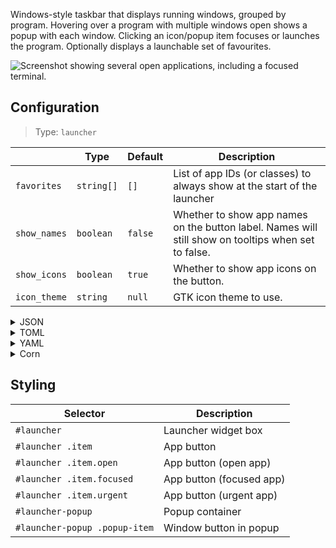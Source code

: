 Windows-style taskbar that displays running windows, grouped by program.
Hovering over a program with multiple windows open shows a popup with each window.
Clicking an icon/popup item focuses or launches the program.
Optionally displays a launchable set of favourites.

![Screenshot showing several open applications, including a focused terminal.](https://user-images.githubusercontent.com/5057870/184540058-120e190e-2a45-4167-99c7-ed76482d1f16.png)

## Configuration

> Type: `launcher`

|              | Type       | Default | Description                                                                                         |
|--------------|------------|---------|-----------------------------------------------------------------------------------------------------|
| `favorites`  | `string[]` | `[]`    | List of app IDs (or classes) to always show at the start of the launcher                            |
| `show_names` | `boolean`  | `false` | Whether to show app names on the button label. Names will still show on tooltips when set to false. |
| `show_icons` | `boolean`  | `true`  | Whether to show app icons on the button.                                                            |
| `icon_theme` | `string`   | `null`  | GTK icon theme to use.                                                                              |

<details>
<summary>JSON</summary>

```json
{
  "start": [
    {
      "type": "launcher",
      "favourites": [
        "firefox",
        "discord"
      ],
      "show_names": false,
      "show_icons": true,
      "icon_theme": "Paper"
    }
  ]
}


```

</details>

<details>
<summary>TOML</summary>

```toml
[[start]]
type = "launcher"
favorites = ["firefox", "discord"]
show_names = false
show_icons = true
icon_theme = "Paper"
```

</details>

<details>
<summary>YAML</summary>

```yaml
start:
  - type: "launcher"
    favorites:
      - firefox
      - discord
    show_names: false
    show_icons: true
    icon_theme: "Paper"
```

</details>

<details>
<summary>Corn</summary>

```corn
{
  start = [
    {
      type = "launcher"
      favorites = ["firefox" "discord"]
      show_names = false
      show_icons = true
      icon_theme = "Paper"

    }
  ]
}
```

</details>

## Styling

| Selector                      | Description              |
|-------------------------------|--------------------------|
| `#launcher`                   | Launcher widget box      |
| `#launcher .item`             | App button               |
| `#launcher .item.open`        | App button (open app)    |
| `#launcher .item.focused`     | App button (focused app) |
| `#launcher .item.urgent`      | App button (urgent app)  |
| `#launcher-popup`             | Popup container          |
| `#launcher-popup .popup-item` | Window button in popup   |
